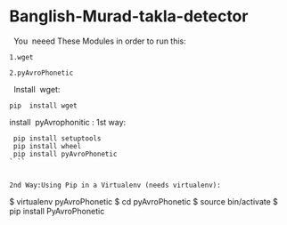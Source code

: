 # Banglish-Murad-takla-detector

 
You  neeed These Modules in order to run this:
```
1.wget

2.pyAvroPhonetic
```

 
Install  wget:
```
pip  install wget
```

install  pyAvrophonitic :
 1st way:
```
 pip install setuptools
 pip install wheel
 pip install pyAvroPhonetic
` ``
 
 
2nd Way:Using Pip in a Virtualenv (needs virtualenv):
```
$ virtualenv pyAvroPhonetic
$ cd pyAvroPhonetic
$ source bin/activate
$ pip install PyAvroPhonetic
